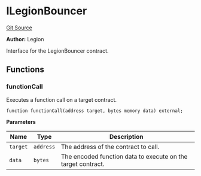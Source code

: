 # ILegionBouncer
[Git Source](https://github.com/Legion-Team/legion-protocol-contracts/blob/85d479ea08d148a380138b535ed11768adee16de/src/interfaces/access/ILegionBouncer.sol)

**Author:**
Legion

Interface for the LegionBouncer contract.


## Functions
### functionCall

Executes a function call on a target contract.


```solidity
function functionCall(address target, bytes memory data) external;
```
**Parameters**

|Name|Type|Description|
|----|----|-----------|
|`target`|`address`|The address of the contract to call.|
|`data`|`bytes`|The encoded function data to execute on the target contract.|



